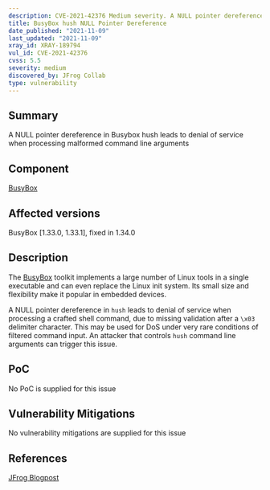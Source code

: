 ```yaml
---
description: CVE-2021-42376 Medium severity. A NULL pointer dereference in Busybox hush leads to denial of service when processing malformed command line arguments
title: BusyBox hush NULL Pointer Dereference
date_published: "2021-11-09"
last_updated: "2021-11-09"
xray_id: XRAY-189794
vul_id: CVE-2021-42376
cvss: 5.5
severity: medium
discovered_by: JFrog Collab
type: vulnerability
---
```

## Summary
A NULL pointer dereference in Busybox hush leads to denial of service when processing malformed command line arguments

## Component

[BusyBox](https://busybox.net/)

## Affected versions

BusyBox [1.33.0, 1.33.1], fixed in 1.34.0

## Description

The [BusyBox](https://busybox.net/) toolkit implements a large number of Linux tools in a single executable and can even replace the Linux init system. Its small size and flexibility make it popular in embedded devices.

A NULL pointer dereference in `hush` leads to denial of service when processing a crafted shell command, due to missing validation after a `\x03` delimiter character. This may be used for DoS under very rare conditions of filtered command input.
An attacker that controls `hush` command line arguments can trigger this issue.

## PoC

No PoC is supplied for this issue

## Vulnerability Mitigations

No vulnerability mitigations are supplied for this issue

## References

[JFrog Blogpost](https://jfrog.com/blog/unboxing-busybox-14-new-vulnerabilities-uncovered-by-claroty-and-jfrog/)
